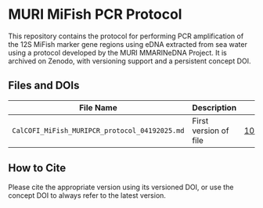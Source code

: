 # MURI MiFish PCR Protocol

This repository contains the protocol for performing PCR amplification of the 12S MiFish marker gene regions using eDNA extracted from sea water using a protocol developed by the MURI MMARINeDNA Project. It is archived on Zenodo, with versioning support and a persistent concept DOI.

## Files and DOIs

| File Name              | Description            | Concept DOI                          | Latest Version DOI                      |
|------------------------|-----------------------|---------------------------------------|------------------------------------------|
| `CalCOFI_MiFish_MURIPCR_protocol_04192025.md`        | First version of file | [10.5281/zenodo.15733873](https://zenodo.org/records/15733873) | [10.5281/zenodo.15733873](https://zenodo.org/records/15733873) |

## How to Cite

Please cite the appropriate version using its versioned DOI, or use the concept DOI to always refer to the latest version.

